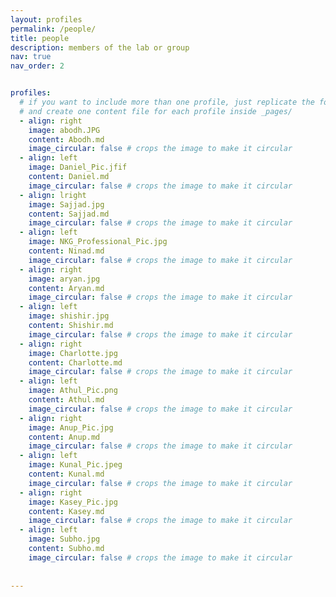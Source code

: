 ```yaml
---
layout: profiles
permalink: /people/
title: people
description: members of the lab or group
nav: true
nav_order: 2


profiles:
  # if you want to include more than one profile, just replicate the following block
  # and create one content file for each profile inside _pages/
  - align: right
    image: abodh.JPG
    content: Abodh.md
    image_circular: false # crops the image to make it circular
  - align: left
    image: Daniel_Pic.jfif
    content: Daniel.md
    image_circular: false # crops the image to make it circular
  - align: lright
    image: Sajjad.jpg
    content: Sajjad.md
    image_circular: false # crops the image to make it circular
  - align: left
    image: NKG_Professional_Pic.jpg
    content: Ninad.md
    image_circular: false # crops the image to make it circular
  - align: right
    image: aryan.jpg
    content: Aryan.md
    image_circular: false # crops the image to make it circular
  - align: left
    image: shishir.jpg
    content: Shishir.md
    image_circular: false # crops the image to make it circular
  - align: right
    image: Charlotte.jpg
    content: Charlotte.md
    image_circular: false # crops the image to make it circular
  - align: left
    image: Athul_Pic.png
    content: Athul.md
    image_circular: false # crops the image to make it circular
  - align: right
    image: Anup_Pic.jpg
    content: Anup.md
    image_circular: false # crops the image to make it circular
  - align: left
    image: Kunal_Pic.jpeg
    content: Kunal.md
    image_circular: false # crops the image to make it circular
  - align: right
    image: Kasey_Pic.jpg
    content: Kasey.md
    image_circular: false # crops the image to make it circular 
  - align: left
    image: Subho.jpg
    content: Subho.md
    image_circular: false # crops the image to make it circular
    
  
---
```





